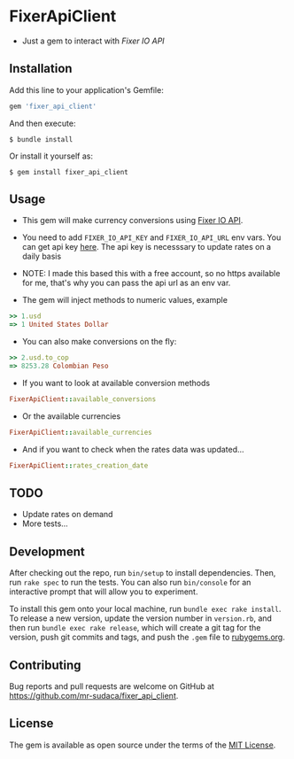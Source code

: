 # FixerApiClient

- Just a gem to interact with *Fixer IO API*

## Installation

Add this line to your application's Gemfile:

```ruby
gem 'fixer_api_client'
```

And then execute:

    $ bundle install

Or install it yourself as:

    $ gem install fixer_api_client

## Usage

- This gem will make currency conversions using [Fixer IO API](https://fixer.io).

- You need to add `FIXER_IO_API_KEY` and `FIXER_IO_API_URL` env vars. You can get api key [here](https://fixer.io/product). The api key is necesssary to update rates on a daily basis
- NOTE: I made this based this with a free account, so no https available for me, that's why you can pass the api url as an env var.

- The gem will inject methods to numeric values, example
```ruby
>> 1.usd
=> 1 United States Dollar
```

- You can also make conversions on the fly:
```ruby
>> 2.usd.to_cop
=> 8253.28 Colombian Peso
```

- If you want to look at available conversion methods
```ruby
FixerApiClient::available_conversions
```

- Or the available currencies
```ruby
FixerApiClient::available_currencies
```

- And if you want to check when the rates data was updated...
```ruby
FixerApiClient::rates_creation_date
```

## TODO

- Update rates on demand
- More tests...

## Development

After checking out the repo, run `bin/setup` to install dependencies. Then, run `rake spec` to run the tests. You can also run `bin/console` for an interactive prompt that will allow you to experiment.

To install this gem onto your local machine, run `bundle exec rake install`. To release a new version, update the version number in `version.rb`, and then run `bundle exec rake release`, which will create a git tag for the version, push git commits and tags, and push the `.gem` file to [rubygems.org](https://rubygems.org).

## Contributing

Bug reports and pull requests are welcome on GitHub at https://github.com/mr-sudaca/fixer_api_client.


## License

The gem is available as open source under the terms of the [MIT License](https://opensource.org/licenses/MIT).
